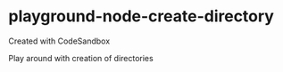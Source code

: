 # playground-node-create-directory
Created with CodeSandbox

Play around with creation of directories